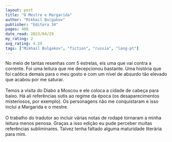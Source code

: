 ```yaml
---
layout: post
title: "O Mestre e Margarida"
author: "Mikhail Bulgakov"
publisher: "Editora 34"
pages: 408
date_read: 2023/04/29
my_rating: 2
avg_rating: 4.29
tags: ["Mikhail Bulgakov", "fiction", "russia", "lang-pt"]
---
```


No meio de tantas resenhas com 5 estrelas, eis uma que vai contra a corrente. Foi uma leitura que me decepcionou bastante. Uma história que foi caótica demais para o meu gosto e com um nível de absurdo tão elevado que acabou por me saturar. <br/><br/>Temos a visita do Diabo a Moscou e ele coloca a cidade de cabeça para baixo. Há ali referências sutis ao regime da época (os desaparecimentos misteriosos, por exemplo). Os personagens não me conquistaram e isso inclui a Margarida e o mestre.<br/><br/>O trabalho do tradutor ao incluir várias notas de rodapé tornaram a minha leitura menos penosa. Graças a isso edição eu pude perceber muitas referências subliminares. Talvez tenha faltado alguma maturidade literária para mim.<br/>


